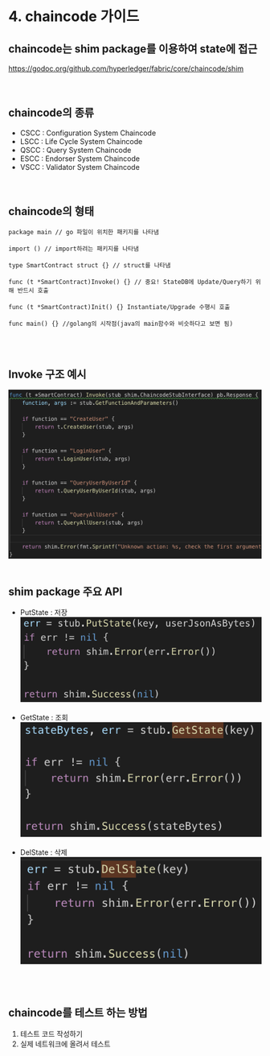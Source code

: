 # 4. **chaincode 가이드**

## **chaincode는 shim package를 이용하여 state에 접근**
https://godoc.org/github.com/hyperledger/fabric/core/chaincode/shim
<br><br><br>

## **chaincode의 종류**
- CSCC : Configuration System Chaincode<br>
- LSCC : Life Cycle System Chaincode<br>
- QSCC : Query System Chaincode<br> 
- ESCC : Endorser System Chaincode <br>
- VSCC : Validator System Chaincode<br>
<br><br>


## **chaincode의 형태**
```
package main // go 파일이 위치한 패키지를 나타냄

import () // import하려는 패키지를 나타냄

type SmartContract struct {} // struct를 나타냄

func (t *SmartContract)Invoke() {} // 중요! StateDB에 Update/Query하기 위해 반드시 호출

func (t *SmartContract)Init() {} Instantiate/Upgrade 수행시 호출

func main() {} //golang의 시작점(java의 main함수와 비슷하다고 보면 됨)
```
<br><br>

## **Invoke 구조 예시**
![invoke_sample](./image/invoke_sample.png)
<br><br>

## **shim package 주요 API**
- PutState : 저장<br>
![putState](./image/putState.png)
<br><br>
- GetState : 조회<br>
![getState](./image/getState.png)
<br><br>
- DelState : 삭제<br>
![delState](./image/delState.png)



<br><br>
## **chaincode를 테스트 하는 방법**

1. 테스트 코드 작성하기
2. 실제 네트워크에 올려서 테스트